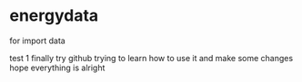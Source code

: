 # energydata
for import data

test 1 
finally try github
trying to learn how to use it and make some changes 
hope everything is alright 
